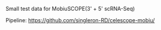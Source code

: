 Small test data for MobiuSCOPE(3' + 5' scRNA-Seq)

Pipeline: https://github.com/singleron-RD/celescope-mobiu/
